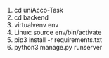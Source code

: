 

1. cd uniAcco-Task
2. cd backend
3. virtualvenv env
4. Linux: source env/bin/activate
5. pip3 install -r requirements.txt
6. python3 manage.py runserver

